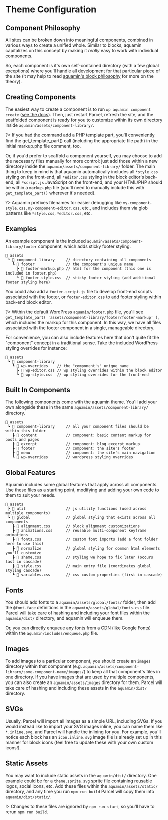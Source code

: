 # Theme Configuration

## Component Philosophy
All sites can be broken down into meaningful components, combined in various ways to create a unified whole. Similar to blocks, aquamin capitalizes on this concept by making it _really_ easy to work with individual components.

So, each component is it's own self-contained directory (with a few global exceptions) where you'll handle all development for that particular piece of the site (it may help to read [aquamin's block philosophy](/features/block-configuration#block-philosophy) for more on the theory).

## Creating Components

The easiest way to create a component is to run `wp aquamin component create` ([see the docs](features/wp-cli#wp-aquamin-component-create)). Then, just restart Parcel, refresh the site, and the scaffolded component is ready for you to customize within its own directory inside `aquamin/assets/component-library/`. 

?> If you had the command add a PHP template part, you'll conveniently find the get_template_part() call (including the appropriate file path) in the initial markup.php file comment, too.

Or, if you'd prefer to scaffold a component yourself, you may choose to add the necessary files manually for more control: just add those within a new directory inside the `aquamin/assets/component-library/` folder. The main thing to keep in mind is that aquamin automatically includes all `*style.css` styling on the front-end, all `*editor.css` styling in the block editor's back-end, all `*script.js` JavaScript on the front-end, and your HTML/PHP should be within a `markup.php` file (you'll need to manually include this with `get_template_part()` wherever it's needed).

?> Aquamin prefixes filenames for easier debugging like `my-component-style.css`, `my-component-editor.css`, etc., and includes them via glob patterns like `*style.css`, `*editor.css`, etc.

## Examples

An example component is the included `aquamin/assets/component-library/footer` component, which adds sticky footer styling.

```
📂 assets
 ┗ 📂 component-library     // directory containing all components
   ┗ 📂 footer              // the component's unique name
     ┣ 📄 footer-markup.php // html for the component (this one is included in footer.php) 
     ┗ 📄 footer-style.css  // sticky footer styling (add additional footer styling here)
```

You could also add a `footer-script.js` file to develop front-end scripts associated with the footer, or `footer-editor.css` to add footer styling within back-end block editor.

?> Within the default WordPress `aquamin/footer.php` file, you'll see `get_template_part( 'assets/component-library/footer/footer-markup' )`, which includes the markup for this component. In this way, we have all files associated with the footer component in a single, manageable directory.

For convenience, you can also include features here that don't quite fit the "component" concept in a traditional sense. Take the included WordPress styling overrides for instance:

```
📂 assets
 ┗ 📂 component-library
   ┗ 📂 wp-overrides    // the "component's" unique name
     ┣ 📄 wp-editor.css // wp styling overrides within the block editor
     ┗ 📄 wp-style.css  // wp styling overrides for the front-end
```

## Built In Components

The following components come with the aquamin theme. You'll add your own alongside these in the same `aquamin/assets/component-library/` directory.

```
📂 assets
 ┗ 📂 component-library     // all your component files should be within this folder
   ┣ 📂 content             // component: basic content markup for posts and pages
   ┣ 📂 excerpt             // component: blog excerpt markup
   ┣ 📂 footer              // component: the site's footer
   ┣ 📂 menu                // component: the site's main navigation
   ┗ 📂 wp-overrides        // wordpress styling overrides
```

## Global Features

Aquamin includes some global features that apply across all components. Use these files as a starting point, modifying and adding your own code to them to suit your needs.

```
📂 assets
 ┣ 📂 util                  // js utility functions (used across multiple components)
 ┗ 📂 global                // global styling that exists across all components
   ┣ 📄 alignment.css       // block alignment customizations
   ┣ 📄 animations.css      // reusable multi-component keyframe animations
   ┣ 📄 fonts.css           // custom font imports (add a font folder here to use this)
   ┣ 📂 normalize           // global styling for common html elements you'll customize
   ┣ 📄 shame.css           // styling we hope to fix later (occurs last in cascade)
   ┣ 📄 style.css           // main entry file (coordinates global styling cascade)
   ┗ 📄 variables.css       // css custom properties (first in cascade)
```

## Fonts
You should add fonts to a `aquamin/assets/global/fonts/` folder, then add the `@font-face` definitions in the `aquamin/assets/global/fonts.css` file. Parcel will take care of hashing and including your font files within the `aquamin/dist/` directory, and aquamin will enqueue them.

Or, you can directly enqueue any fonts from a CDN (like Google Fonts) within the `aquamin/includes/enqueue.php` file.

## Images

To add images to a particular component, you should create an `images` directory within that component (e.g. `aquamin/assets/component-library/some-component-name/images/`) to keep all that component's files in one directory. If you have images that are used by multiple components, you can also create an `aquamin/assets/images` directory for them. Parcel will take care of hashing and including these assets in the `aquamin/dist/` directory.

## SVGs

Usually, Parcel will import all images as a simple URL, including SVGs. If you would instead like to import your SVG images inline, you can name them like `*.inline.svg`, and Parcel will handle the inlining for you. For example, you'll notice each block has an `icon.inline.svg` image file is already set up in this manner for block icons (feel free to update these with your own custom icons!).

## Static Assets

You may want to include static assets in the `aquamin/dist/` directory. One example could be for a `theme.sprite.svg` sprite file containing reusable logos, social icons, etc. Add these files within the `aquamin/assets/static/` directory, and any time you run `npm run build` Parcel will copy them into `aquamin/dist/static/`.

!> Changes to these files are ignored by `npm run start`, so you'll have to rerun `npm run build`.